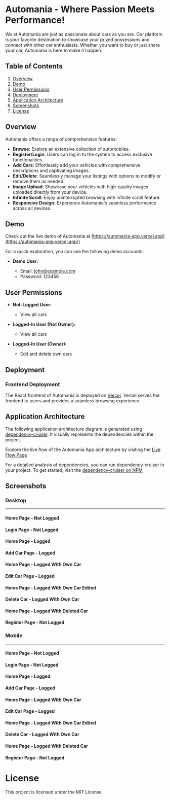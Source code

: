 # Automania - Where Passion Meets Performance!

We at Automania are just as passionate about cars as you are. Our platform is your favorite destination to showcase your prized possessions and connect with other car enthusiasts. Whether you want to buy or just share your car, Automania is here to make it happen.

## Table of Contents

1. [Overview](#overview)
2. [Demo](#demo)
3. [User Permissions](#user-permissions)
4. [Deployment](#deployment)
5. [Application Architecture](#application-architecture)
6. [Screenshots](#screenshots)
7. [License](#license)

## Overview

Automania offers a range of comprehensive features:

- **Browse**: Explore an extensive collection of automobiles.
- **Register/Login**: Users can log in to the system to access exclusive functionalities.
- **Add Cars**: Effortlessly add your vehicles with comprehensive descriptions and captivating images.
- **Edit/Delete**: Seamlessly manage your listings with options to modify or remove them as needed.
- **Image Upload**: Showcase your vehicles with high-quality images uploaded directly from your device.
- **Infinite Scroll**: Enjoy uninterrupted browsing with infinite scroll feature.
- **Responsive Design**: Experience Automania's seamless performance across all devices.

## Demo

Check out the live demo of Automania at [https://automania-app.vercel.app](https://automania-app.vercel.app/)

For a quick exploration, you can use the following demo accounts:

- **Demo User:**

  - Email: john@example.com
  - Password: 123456

## User Permissions

- **Not-Logged User:**

  - View all cars

- **Logged-In User (Not Owner):**

  - View all cars

- **Logged-In User (Owner):**

  - Edit and delete own cars

## Deployment

### Frontend Deployment

The React frontend of Automania is deployed on [Vercel](https://vercel.com/). Vercel serves the frontend to users and provides a seamless browsing experience.

## Application Architecture

The following application architecture diagram is generated using [dependency-cruiser](https://github.com/sverweij/dependency-cruiser). It visually represents the dependencies within the project.

Explore the live flow of the Automania App architecture by visiting the [Live Flow Page](https://todoryadkov.github.io/Automania_Live_Flow_Architecture/)

For a detailed analysis of dependencies, you can run dependency-cruiser in your project. To get started, visit the [dependency-cruiser on NPM](https://www.npmjs.com/package/dependency-cruiser)

## Screenshots

### Desktop

---

#### Home Page - Not Logged

#### Login Page - Not Logged

#### Home Page - Logged

#### Add Car Page - Logged

#### Home Page - Logged With Own Car

#### Edit Car Page - Logged

#### Home Page - Logged With Own Car Edited

#### Delete Car - Logged With Own Car

#### Home Page - Logged With Deleted Car

#### Register Page - Not Logged

### Mobile

---

#### Home Page - Not Logged

#### Login Page - Not Logged

#### Home Page - Logged

#### Add Car Page - Logged

#### Home Page - Logged With Own Car

#### Edit Car Page - Logged

#### Home Page - Logged With Own Car Edited

#### Delete Car - Logged With Own Car

#### Home Page - Logged With Deleted Car

#### Register Page - Not Logged

# License

This project is licensed under the MIT License
